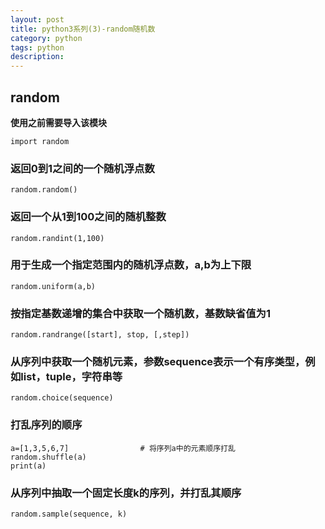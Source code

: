 ```yaml
---
layout: post
title: python3系列(3)-random随机数
category: python
tags: python
description: 
---
```


## random

**使用之前需要导入该模块**

```
import random
```

### 返回0到1之间的一个随机浮点数

```
random.random()
```

### 返回一个从1到100之间的随机整数

```
random.randint(1,100)
```

### 用于生成一个指定范围内的随机浮点数，a,b为上下限

```
random.uniform(a,b)
```

### 按指定基数递增的集合中获取一个随机数，基数缺省值为1

```
random.randrange([start], stop, [,step])
```

### 从序列中获取一个随机元素，参数sequence表示一个有序类型，例如list，tuple，字符串等

```
random.choice(sequence)
```

### 打乱序列的顺序

```
a=[1,3,5,6,7]                # 将序列a中的元素顺序打乱
random.shuffle(a)
print(a)
```

### 从序列中抽取一个固定长度k的序列，并打乱其顺序

```
random.sample(sequence, k)
```
